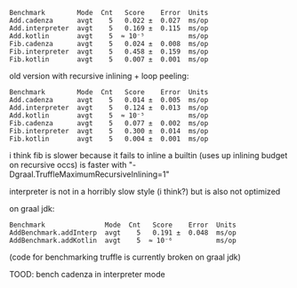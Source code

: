 

```
Benchmark        Mode  Cnt   Score    Error  Units
Add.cadenza      avgt    5   0.022 ±  0.027  ms/op
Add.interpreter  avgt    5   0.169 ±  0.115  ms/op
Add.kotlin       avgt    5  ≈ 10⁻⁵           ms/op
Fib.cadenza      avgt    5   0.024 ±  0.008  ms/op
Fib.interpreter  avgt    5   0.458 ±  0.159  ms/op
Fib.kotlin       avgt    5   0.007 ±  0.001  ms/op
``` 

old version with recursive inlining + loop peeling:

```
Benchmark        Mode  Cnt   Score    Error  Units
Add.cadenza      avgt    5   0.014 ±  0.005  ms/op
Add.interpreter  avgt    5   0.124 ±  0.013  ms/op
Add.kotlin       avgt    5  ≈ 10⁻⁵           ms/op
Fib.cadenza      avgt    5   0.077 ±  0.002  ms/op
Fib.interpreter  avgt    5   0.300 ±  0.014  ms/op
Fib.kotlin       avgt    5   0.004 ±  0.001  ms/op
```

i think fib is slower because it fails to inline a builtin (uses up inlining budget on recursive occs)
is faster with "-Dgraal.TruffleMaximumRecursiveInlining=1"


interpreter is not in a horribly slow style (i think?) but is also not optimized

on graal jdk:

```
Benchmark               Mode  Cnt   Score    Error  Units
AddBenchmark.addInterp  avgt    5   0.191 ±  0.048  ms/op
AddBenchmark.addKotlin  avgt    5  ≈ 10⁻⁶           ms/op
```

(code for benchmarking truffle is currently broken on graal jdk)

TOOD: bench cadenza in interpreter mode

